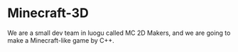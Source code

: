# Minecraft-3D
We are a small dev team in luogu called MC 2D Makers, and we are going to make a Minecraft-like game by C++.
